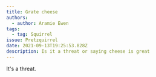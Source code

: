```yaml
---
title: Grate cheese
authors:
  - author: Aramie Ewen
tags:
  - tag: Squirrel
issue: Pretzquirrel
date: 2021-09-13T19:25:53.828Z
description: Is it a threat or saying cheese is great
---
```

It's a threat.
